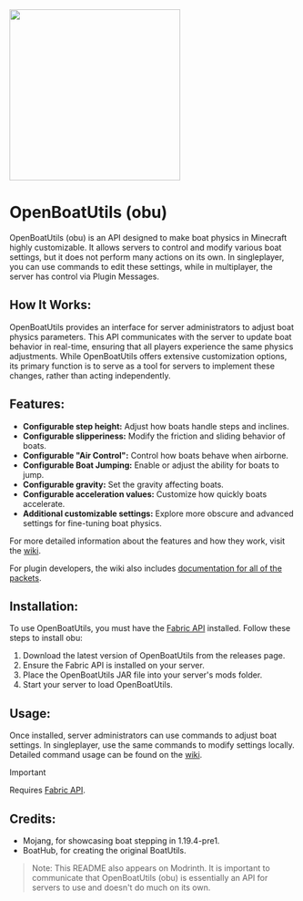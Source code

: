 <img src="https://github.com/o7Moon/OpenBoatUtils/blob/main/src/main/resources/assets/openboatutils/OpenBoatUtils.png?raw=true" width = 300>

# OpenBoatUtils (obu)
OpenBoatUtils (obu) is an API designed to make boat physics in Minecraft highly customizable. It allows servers to control and modify various boat settings, but it does not perform many actions on its own. In singleplayer, you can use commands to edit these settings, while in multiplayer, the server has control via Plugin Messages.

## How It Works:
OpenBoatUtils provides an interface for server administrators to adjust boat physics parameters. This API communicates with the server to update boat behavior in real-time, ensuring that all players experience the same physics adjustments. While OpenBoatUtils offers extensive customization options, its primary function is to serve as a tool for servers to implement these changes, rather than acting independently.

## Features:
- **Configurable step height:** Adjust how boats handle steps and inclines.
- **Configurable slipperiness:** Modify the friction and sliding behavior of boats.
- **Configurable "Air Control":** Control how boats behave when airborne.
- **Configurable Boat Jumping:** Enable or adjust the ability for boats to jump.
- **Configurable gravity:** Set the gravity affecting boats.
- **Configurable acceleration values:** Customize how quickly boats accelerate.
- **Additional customizable settings:** Explore more obscure and advanced settings for fine-tuning boat physics.

For more detailed information about the features and how they work, visit the [wiki](https://github.com/o7Moon/OpenBoatUtils/wiki).

For plugin developers, the wiki also includes [documentation for all of the packets](https://github.com/o7Moon/OpenBoatUtils/wiki/Packets).

## Installation:
To use OpenBoatUtils, you must have the [Fabric API](https://modrinth.com/mod/fabric-api) installed. Follow these steps to install obu:
1. Download the latest version of OpenBoatUtils from the releases page.
2. Ensure the Fabric API is installed on your server.
3. Place the OpenBoatUtils JAR file into your server's mods folder.
4. Start your server to load OpenBoatUtils.

## Usage:
Once installed, server administrators can use commands to adjust boat settings. In singleplayer, use the same commands to modify settings locally. Detailed command usage can be found on the [wiki](https://github.com/o7Moon/OpenBoatUtils/wiki).

> [!IMPORTANT]
> Requires [Fabric API](https://modrinth.com/mod/fabric-api).

## Credits:
- Mojang, for showcasing boat stepping in 1.19.4-pre1.
- BoatHub, for creating the original BoatUtils.

> Note: This README also appears on Modrinth. It is important to communicate that OpenBoatUtils (obu) is essentially an API for servers to use and doesn't do much on its own.
